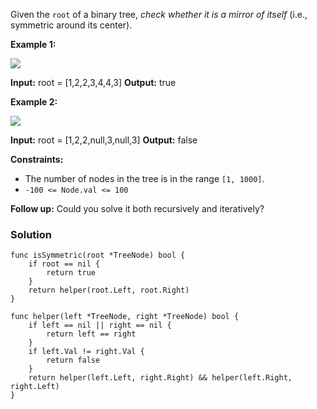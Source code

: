 Given the `root` of a binary tree, _check whether it is a mirror of itself_ (i.e., symmetric around its center).

**Example 1:**

![](https://assets.leetcode.com/uploads/2021/02/19/symtree1.jpg)

**Input:** root = [1,2,2,3,4,4,3]
**Output:** true

**Example 2:**

![](https://assets.leetcode.com/uploads/2021/02/19/symtree2.jpg)

**Input:** root = [1,2,2,null,3,null,3]
**Output:** false

**Constraints:**

- The number of nodes in the tree is in the range `[1, 1000]`.
- `-100 <= Node.val <= 100`

**Follow up:** Could you solve it both recursively and iteratively?

### Solution
```
func isSymmetric(root *TreeNode) bool {
	if root == nil {
		return true
	}
	return helper(root.Left, root.Right)
}

func helper(left *TreeNode, right *TreeNode) bool {
	if left == nil || right == nil {
		return left == right
	}
	if left.Val != right.Val {
		return false
	}
	return helper(left.Left, right.Right) && helper(left.Right, right.Left)
}
```